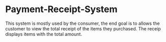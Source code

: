 # Payment-Receipt-System
This system is mostly used by the consumer, the end goal is to allows the customer to view the total receipt of the items they purchased. The receip displays items with the total amount. 
